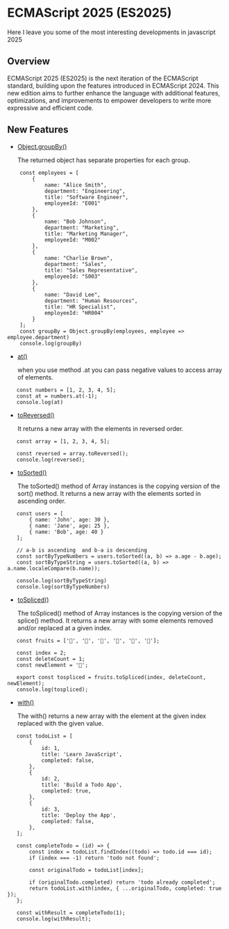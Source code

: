 # ECMAScript 2025 (ES2025) 

Here I leave you some of the most interesting developments in javascript 2025

## Overview
ECMAScript 2025 (ES2025) is the next iteration of the ECMAScript standard, building upon the features introduced in ECMAScript 2024. This new edition aims to further enhance the language with additional features, optimizations, and improvements to empower developers to write more expressive and efficient code.


## New Features

- [Object.groupBy()](https://developer.mozilla.org/en-US/docs/Web/JavaScript/Reference/Global_Objects/Object/groupBy)

    The returned object has separate properties for each group.

``` 
    const employees = [
        {
            name: "Alice Smith",
            department: "Engineering",
            title: "Software Engineer",
            employeeId: "E001"
        },
        {
            name: "Bob Johnson",
            department: "Marketing",
            title: "Marketing Manager",
            employeeId: "M002"
        },
        {
            name: "Charlie Brown",
            department: "Sales",
            title: "Sales Representative",
            employeeId: "S003"
        },
        {
            name: "David Lee",
            department: "Human Resources",
            title: "HR Specialist",
            employeeId: "HR004"
        }
    ];
    const groupBy = Object.groupBy(employees, employee => employee.department)
    console.log(groupBy)

```
 - [at()](https://developer.mozilla.org/en-US/docs/Web/JavaScript/Reference/Global_Objects/Array/at)

    when you use method .at you can pass negative values ​​to   access array of elements.

 ```
    const numbers = [1, 2, 3, 4, 5];
    const at = numbers.at(-1);
    console.log(at)
 ```
 
 - [toReversed()](https://developer.mozilla.org/en-US/docs/Web/JavaScript/Reference/Global_Objects/Array/toReversed)

    It returns a new array with the elements in reversed order.

 ```
    const array = [1, 2, 3, 4, 5];

    const reversed = array.toReversed();
    console.log(reversed);
 ```
 
 - [toSorted()](https://developer.mozilla.org/en-US/docs/Web/JavaScript/Reference/Global_Objects/Array/toSorted)

    The toSorted() method of Array instances is the copying version of the sort() method. It returns a new array with the elements sorted in ascending order.
    
 ```
    const users = [
        { name: 'John', age: 30 },
        { name: 'Jane', age: 25 },
        { name: 'Bob', age: 40 }
    ];

    // a-b is ascending  and b-a is descending
    const sortByTypeNumbers = users.toSorted((a, b) => a.age - b.age);
    const sortByTypeString = users.toSorted((a, b) => a.name.localeCompare(b.name));

    console.log(sortByTypeString)
    console.log(sortByTypeNumbers)

 ```
 
 - [toSpliced()](https://developer.mozilla.org/en-US/docs/Web/JavaScript/Reference/Global_Objects/Array/toSpliced)

    The toSpliced() method of Array instances is the copying version of the splice() method. It returns a new array with some elements removed and/or replaced at a given index.

 ```
    const fruits = ['🍎', '🍌', '🍒', '🍇', '🍊', '🍍'];

    const index = 2;
    const deleteCount = 1;
    const newElement = '🍉';

    export const tospliced = fruits.toSpliced(index, deleteCount, newElement);
    console.log(tospliced);
  ```

 - [with()](https://developer.mozilla.org/en-US/docs/Web/JavaScript/Reference/Global_Objects/Array/with)

    The with() returns a new array with the element at the given index replaced with the given value.

 ```
    const todoList = [
        {
            id: 1,
            title: 'Learn JavaScript',
            completed: false,
        },
        {
            id: 2,
            title: 'Build a Todo App',
            completed: true,
        },
        {
            id: 3,
            title: 'Deploy the App',
            completed: false,
        },
    ];

    const completeTodo = (id) => {
        const index = todoList.findIndex((todo) => todo.id === id);
        if (index === -1) return 'todo not found';

        const originalTodo = todoList[index];

        if (originalTodo.completed) return 'todo already completed';
        return todoList.with(index, { ...originalTodo, completed: true });
    };

    const withResult = completeTodo(1);
    console.log(withResult);

 ```

